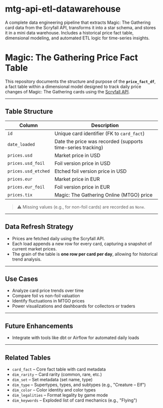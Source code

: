 # mtg-api-etl-datawarehouse
A complete data engineering pipeline that extracts Magic: The Gathering card data from the Scryfall API, transforms it into a star schema, and stores it in a mini data warehouse. Includes a historical price fact table, dimensional modeling, and automated ETL logic for time-series insights.

# Magic: The Gathering Price Fact Table

This repository documents the structure and purpose of the **`price_fact_df`**, a fact table within a dimensional model designed to track daily price changes of Magic: The Gathering cards using the [Scryfall API](https://scryfall.com/docs/api).

---

## Table Structure

| Column               | Description |
|----------------------|-------------|
| `id`                 | Unique card identifier (FK to `card_fact`) |
| `date_loaded`        | Date the price was recorded (supports time-series tracking) |
| `prices.usd`         | Market price in USD |
| `prices.usd_foil`    | Foil version price in USD |
| `prices.usd_etched`  | Etched foil version price in USD |
| `prices.eur`         | Market price in EUR |
| `prices.eur_foil`    | Foil version price in EUR |
| `prices.tix`         | Magic: The Gathering Online (MTGO) price |

> ⚠️ Missing values (e.g., for non-foil cards) are recorded as `None`.

---

## Data Refresh Strategy

- Prices are fetched daily using the Scryfall API.
- Each load appends a new row for every card, capturing a snapshot of current market prices.
- The grain of the table is **one row per card per day**, allowing for historical trend analysis.

---

## Use Cases

- Analyze card price trends over time
- Compare foil vs non-foil valuation
- Identify fluctuations in MTGO prices
- Power visualizations and dashboards for collectors or traders

---

## Future Enhancements

- Integrate with tools like dbt or Airflow for automated daily loads

---

## Related Tables

- `card_fact` – Core fact table with card metadata
- `dim_rarity` – Card rarity (common, rare, etc.)
- `dim_set` – Set metadata (set name, type)
- `dim_type` – Supertypes, types, and subtypes (e.g., "Creature – Elf")
- `dim_color` – Color identity and color types
- `dim_legalities` – Format legality by game mode
- `dim_keywords` – Exploded list of card mechanics (e.g., "Flying")


